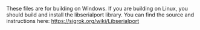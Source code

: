 These files are for building on Windows. If you are building on Linux, you should build and install the libserialport library. You can find the source and instructions here: https://sigrok.org/wiki/Libserialport